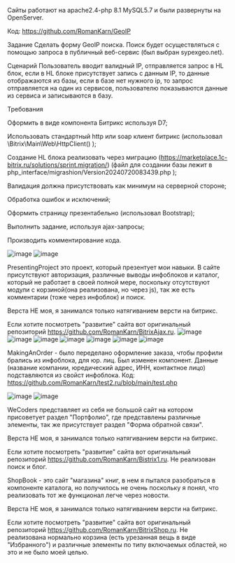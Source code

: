 Сайты работают на apache2.4-php 8.1 MySQL5.7 и были развернуты на OpenServer.

Код: https://github.com/RomanKarn/GeoIP

Задание
Сделать форму GeoIP поиска. Поиск будет осуществляться с помощью запроса в публичный веб-сервис (был выбран sypexgeo.net).

Сценарий
Пользователь вводит валидный IP, отправляется запрос в HL блок, если в HL блоке присутствует запись с данным IP, то данные отображаются из базы, если в базе нет нужного ip, то запрос отправляется на один из сервисов, пользователю показываются данные из сервиса и записываются в базу.

Требования

Оформить в виде компонента Битрикс используя D7;

Использовать стандартный http или soap клиент битрикс (использовал  \Bitrix\Main\Web\HttpClient() );

Создание HL блока реализовать через миграцию (https://marketplace.1c-bitrix.ru/solutions/sprint.migration/) (файл для создании базы лежит в php_interface/migrashion/Version20240720083439.php );

Валидация должна присутствовать как минимум на серверной стороне;

Обработка ошибок и исключений;

Оформить страницу презентабельно (использовал Bootstrap);

Выполнить задание, используя ajax-запросы;

Производить комментирование кода.

![image](https://github.com/user-attachments/assets/3249a580-595b-4ed3-b3a3-efd51787f737)
![image](https://github.com/user-attachments/assets/42050fe2-642d-4f07-adb3-3ff132ae053d)


PresentingProject это проект, который презентует мои навыки. В сайте присутствуют авторизация, различные выводы инфоблоков и каталог, который не работает в своей полной мере, поскольку отсутствуют модули с корзиной(она реализована, но через js), так же есть комментарии (тоже через инфоблок) и поиск.

Верста НЕ моя, я занимался только натягиванием версти на битрикс. 

Если хотите посмотреть "развитие" сайта вот оригинальный репозиторий https://github.com/RomanKarn/BitrixAjax.ru. 
![image](https://github.com/RomanKarn/1CBitrix/assets/107531605/b6acf8e5-9fee-44ae-89a4-521294cfbe9c)
![image](https://github.com/RomanKarn/1CBitrix/assets/107531605/a1a11b78-7081-453d-be88-26a6089b0f47)
![image](https://github.com/RomanKarn/1CBitrix/assets/107531605/2372a5ba-e1e6-4543-a35e-9d4531dc542c)
![image](https://github.com/RomanKarn/1CBitrix/assets/107531605/43e7728c-c471-4c62-b198-d93a77de53a2)
![image](https://github.com/RomanKarn/1CBitrix/assets/107531605/f2b4080b-c8d5-49fc-acf2-5823bdebb618)
![image](https://github.com/RomanKarn/1CBitrix/assets/107531605/0645f591-7356-44b9-96b3-618771ab6406)
![image](https://github.com/RomanKarn/1CBitrix/assets/107531605/3a17c490-2cb9-41f9-b356-58a3baf2dd6b)

MakingAnOrder - было переделано оформление заказа, чтобы профили брались из инфоблока, для юр. лиц. Был изменен компонент. Данные (название компании, юредический адрес, ИНН, контактное лицо) подставляются из свойст инфоблока.
Код: https://github.com/RomanKarn/test2.ru/blob/main/test.php

![image](https://github.com/user-attachments/assets/2928c937-f969-401d-b7ad-650695b3e31a)
![image](https://github.com/user-attachments/assets/19d2d12d-4b62-4042-b097-e04b1387c3e1)


WeCoders представляет из себя не большой сайт на котором присоветует раздел "Портфолио", где представлены различные элементы, так же присутствует раздел "Форма обратной связи".

Верста НЕ моя, я занимался только натягиванием версти на битрикс. 

Если хотите посмотреть "развитие" сайта вот оригинальный репозиторий https://github.com/RomanKarn/Bistrix1.ru. 
Не реализован поиск и блог. 



ShopBook - это сайт "магазина" книг, в нем я пытался разобраться в компоненте каталога, но получилось не очень поскольку я понял, что реализовать тот же функционал легче через новости. 

Верста НЕ моя, я занимался только натягиванием версти на битрикс. 

Если хотите посмотреть "развитие" сайта вот оригинальный репозиторий https://github.com/RomanKarn/BitrixShop.ru. 
Не реализована нормально корзина (есть урезанная вещь в виде "Избранного") и различные элементы по типу включаемых областей, но это и не было моей целью.
